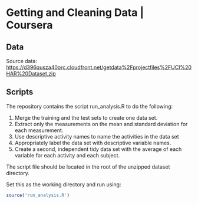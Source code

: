 # Getting and Cleaning Data | Coursera

## Data

Source data:
    https://d396qusza40orc.cloudfront.net/getdata%2Fprojectfiles%2FUCI%20HAR%20Dataset.zip 


## Scripts

The repository contains the script run_analysis.R to do the following:

1. Merge the training and the test sets to create one data set.
2. Extract only the measurements on the mean and standard deviation for each measurement. 
3. Use descriptive activity names to name the activities in the data set
4. Appropriately label the data set with descriptive variable names. 
5. Create a second, independent tidy data set with the average of each variable for each activity and each subject.

The script file should be located in the root of the unzipped dataset directory.

Set this as the working directory and run using:

```R
source('run_analysis.R')
```



